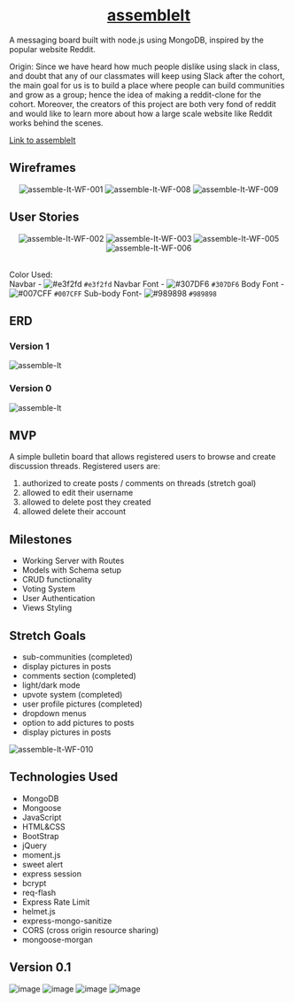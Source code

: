 <h1 align="center">
  <a href="https://assembleit.herokuapp.com/">
    assembleIt
  </a>
</h1>
<p align="center">
    <p>A messaging board built with node.js using MongoDB, inspired by the popular website Reddit.</p>
    <p>Origin: Since we have heard how much people dislike using slack in class, and doubt that any of our classmates will keep using Slack after the cohort, the main goal for us is to build a place where people can build communities and grow as a group; hence the idea of making a reddit-clone for the cohort. Moreover, the creators of this project are both very fond of reddit and would like to learn more about how a large scale website like Reddit works behind the scenes. </p>
    <a href="https://assembleit.herokuapp.com/">Link to assembleIt</a>
</p>

## Wireframes
<p align="center">
<img src="https://i.ibb.co/4NbwHqx/assemble-It-WF-001.png" alt="assemble-It-WF-001" border="0">
<img src="https://i.ibb.co/Y2gYGwC/assemble-It-WF-008.png" alt="assemble-It-WF-008" border="0">
<img src="https://i.ibb.co/9Nb570K/assemble-It-WF-009.png" alt="assemble-It-WF-009" border="0">
</p>

## User Stories
<p align="center">
<img src="https://i.ibb.co/TktxMrf/assemble-It-WF-002.png" alt="assemble-It-WF-002" border="0">
<img src="https://i.ibb.co/JFb4PjM/assemble-It-WF-003.png" alt="assemble-It-WF-003" border="0">
<img src="https://i.ibb.co/vZvhQqK/assemble-It-WF-005.png" alt="assemble-It-WF-005" border="0">
<img src="https://i.ibb.co/S3HDh6k/assemble-It-WF-006.png" alt="assemble-It-WF-006" border="0">


</br> Color Used: </br>
Navbar - ![#e3f2fd](https://via.placeholder.com/15/e3f2fd/000000?text=+) `#e3f2fd` Navbar Font - ![#307DF6](https://via.placeholder.com/15/307DF6/000000?text=+) `#307DF6` Body Font - ![#007CFF](https://via.placeholder.com/15/007CFF/000000?text=+) `#007CFF`  Sub-body Font- ![#989898](https://via.placeholder.com/15/989898/000000?text=+) `#989898`

</p>

## ERD
### Version 1
<p><img src="https://i.ibb.co/pjKRxYY/assemble-It.jpg" alt="assemble-It" border="0"></p>

### Version 0
<p><img src="https://i.ibb.co/qycvKVq/assemble-It.png" alt="assemble-It" border="0"></p>

## MVP
A simple bulletin board that allows registered users to browse and create discussion threads.
Registered users are:
1. authorized to create posts / comments on threads (stretch goal)
1. allowed to edit their username
1. allowed to delete post they created
1. allowed delete their account

## Milestones
- Working Server with Routes
- Models with Schema setup
- CRUD functionality
- Voting System
- User Authentication
- Views Styling

## Stretch Goals
- sub-communities (completed)
- display pictures in posts
- comments section  (completed)
- light/dark mode
- upvote system  (completed)
- user profile pictures (completed)
- dropdown menus
- option to add pictures to posts
- display pictures in posts
<img src="https://i.ibb.co/74T5t25/assemble-It-WF-010.png" alt="assemble-It-WF-010" border="0">

## Technologies Used
- MongoDB
- Mongoose
- JavaScript
- HTML&CSS
- BootStrap
- jQuery
- moment.js
- sweet alert
- express session
- bcrypt
- req-flash
- Express Rate Limit
- helmet.js
- express-mongo-sanitize
- CORS (cross origin resource sharing)
- mongoose-morgan


## Version 0.1
<img src="https://i.ibb.co/k6DmtG5/image.png" alt="image" border="0">
<img src="https://i.ibb.co/syX80tR/image.png" alt="image" border="0">
<img src="https://i.ibb.co/0sqw93k/image.png" alt="image" border="0">
<img src="https://i.ibb.co/pbVkPXx/image.png" alt="image" border="0">
